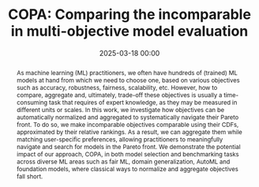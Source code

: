 ---
collection: publications
ref: "javaloy2025copa"
permalink: "publications/javaloy2025copa"
title:  "COPA: Comparing the incomparable in multi-objective model evaluation"
date: 2025-03-18 00:00
tags: probml
image: "/images/papers/javaloy2025copa/copa.png"
authors: "Adrián Javaloy, Antonio Vergari, Isabel Valera"
paperurl: "https://arxiv.org/abs/2503.14321"
pdf: "https://arxiv.org/pdf/2503.14321"
venue: "arxiv 2025"
excerpt: "How can we sensibly aggregate and compare heterogeneous objectives to retrieve the optimal trade-off model the user expects to get? We show that many areas in ML yield biased results due to ignoring this deceptively simple question, and provide a method to overcome these issues by simply re-ranking our objectives before aggregating them."
abstract: "As machine learning (ML) practitioners, we often have hundreds of (trained) ML models at hand from which we need to choose one, based on various objectives such as accuracy, robustness, fairness, scalability, etc. However, how to compare, aggregate and, ultimately, trade-off these objectives is usually a time-consuming task that requires of expert knowledge, as they may be measured in different units or scales. In this work, we investigate how objectives can be automatically normalized and aggregated to systematically navigate their Pareto front. To do so, we make incomparable objectives comparable using their CDFs, approximated by their relative rankings. As a result, we can aggregate them while matching user-specific preferences, allowing practitioners to meaningfully navigate and search for models in the Pareto front. We demonstrate the potential impact of our approach, COPA, in both model selection and benchmarking tasks across diverse ML areas such as fair ML, domain generalization, AutoML and foundation models, where classical ways to normalize and aggregate objectives fall short."
supplemental: 
bibtex: "@article{javaloy2025copa,
  title={COPA: Comparing the incomparable in multi-objective model evaluation},
  author={Javaloy, Adri{\\'a}n and Vergari, Antonio and Valera, Isabel},
  journal={arXiv preprint arXiv:2503.14321},
  year={2025}
}"
---